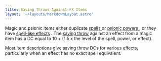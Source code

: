 ```yaml
---
title: Saving Throws Against FX Items
layout: '~/layouts/MarkdownLayout.astro'
---
```

Magic and psionic items either duplicate [ spells ](/modern.d20.srd/fx) or [psionic powers ](/modern.d20.srd/psionics) , or they have [ spell-like effects](/modern.d20.srd/fx) . The [ saving throw](/modern.d20.srd/basics/saving.throws) against an effect from a magic item
has a DC equal to 10 + (1.5 x the level of the spell, power, or effect).

Most item descriptions give saving throw DCs for various effects, particularly
when an effect has no exact spell equivalent.

